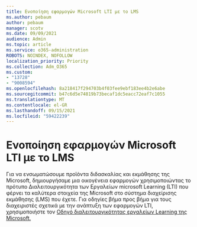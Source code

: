 ```yaml
---
title: Ενοποίηση εφαρμογών Microsoft LTI με το LMS
ms.author: pebaum
author: pebaum
manager: scotv
ms.date: 09/09/2021
audience: Admin
ms.topic: article
ms.service: o365-administration
ROBOTS: NOINDEX, NOFOLLOW
localization_priority: Priority
ms.collection: Adm_O365
ms.custom:
- "13728"
- "9008594"
ms.openlocfilehash: 8a218417f294703b4f03fee9ebf183ee4b2e6abe
ms.sourcegitcommit: b47c6d5e74819b73becaf1dc5eacc72eaf7c1055
ms.translationtype: MT
ms.contentlocale: el-GR
ms.lasthandoff: 09/15/2021
ms.locfileid: "59422239"
---
```

# <a name="integrate-microsoft-lti-apps-with-your-lms"></a>Ενοποίηση εφαρμογών Microsoft LTI με το LMS

Για να ενσωματώσουμε προϊόντα διδασκαλίας και εκμάθησης της Microsoft, δημιουργήσαμε μια οικογένεια εφαρμογών χρησιμοποιώντας το πρότυπο Διαλειτουργικότητα των Εργαλείων microsoft Learning (LTI) που φέρνει τα καλύτερα στοιχεία της Microsoft στο σύστημα διαχείρισης εκμάθησης (LMS) που έχετε. Για οδηγίες βήμα προς βήμα για τους διαχειριστές σχετικά με την ανάπτυξη των εφαρμογών LTI, χρησιμοποιήστε τον [Οδηγό διαλειτουργικότητας εργαλείων Learning της Microsoft.](https://admin.microsoft.com/AdminPortal/Home?#/modernonboarding/lmsintegrationguide)